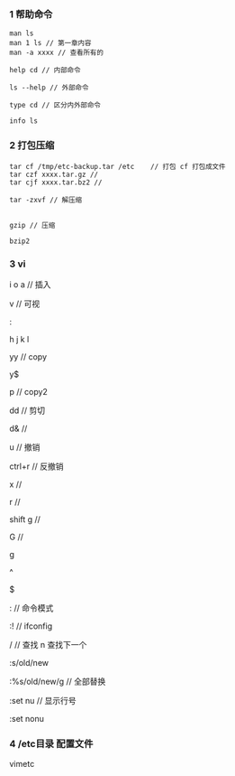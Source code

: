 ### 1 帮助命令



```aspectj
man ls  
man 1 ls // 第一章内容
man -a xxxx // 查看所有的

```

```aspectj
help cd // 内部命令

ls --help // 外部命令
        
type cd // 区分内外部命令 
```
```aspectj
info ls 
```

### 2 打包压缩

```aspectj
tar cf /tmp/etc-backup.tar /etc    // 打包 cf 打包成文件
tar czf xxxx.tar.gz //
tar cjf xxxx.tar.bz2 // 

tar -zxvf // 解压缩
        
        
gzip // 压缩

bzip2
```
### 3 vi

i o a // 插入

v // 可视

:

h j k l

yy // copy

y$

p // copy2

dd // 剪切

d& //

u // 撤销

ctrl+r // 反撤销

x //

r //

shift g //

G //

g

^

$

: // 命令模式

:! // ifconfig

/  // 查找 n 查找下一个

:s/old/new

:%s/old/new/g  // 全部替换

:set nu // 显示行号

:set nonu

### 4 /etc目录 配置文件
vimetc





```aspectj

```